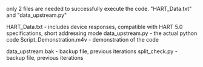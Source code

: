 only 2 files are needed to successfully execute the code. "HART_Data.txt" and "data_upstream.py"

HART_Data.txt - includes device responses, compatible with HART 5.0 specifications, short addressing mode
data_upstream.py - the actual python code
Script_Demonstration.m4v - demonstration of the code

data_upstream.bak - backup file, previous iterations
split_check.py - backup file, previous iterations
